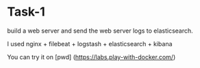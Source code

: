 # Task-1
build a web server and send the web server logs to elasticsearch.

I used nginx + filebeat + logstash + elasticsearch + kibana

You can try it on [pwd] (https://labs.play-with-docker.com/)

